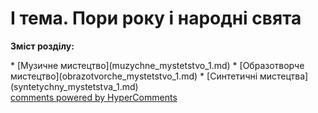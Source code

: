 <div id="hypercomments_widget" class="js-hypercomments-widget invisible"></div>

І тема. Пори року і народні свята
=============================================

<p><b>Зміст розділу:</b></p>
   * [Музичне  мистецтво](muzуchne_mуstetstvo_1.md)
   * [Образотворче мистецтво](obrazotvorche_mуstetstvo_1.md)
   * [Синтетичні мистецтва](sуntetуchny_mуstetstva_1.md)

<div class="js-hypercomments-container">
<a href="http://hypercomments.com" class="hc-link" title="comments widget">comments powered by HyperComments</a>
</div>